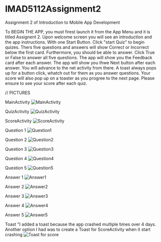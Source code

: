 # IMAD5112Assignment2

Assignment 2 of Introduction to Mobile App Development



To BEGIN THE APP, you must firest launch it from the App Menu and it is titled Assignent 2.
Upon welcome screen you will see an introduction and the app instructions. With one Start Button.
Click "start Quiz" to begin quizes.
Thers five questions and answers will show Correct or Incorrect below the first card. Furthermore, you should be able to answer.
Click True or False to answer all five questions.
The app will show you the Feedback card after each answer.
The app will show you thwe Next button after each answer.
You will advance to the net activity from there.
A toast always pops up for a button click, whatch out for them as you answer questions.
Your score will also pop up on a toaster as you progree to the next page. Please ensure to see your score after each quiz.



// PICTURES

MainActivity
![MainActivity](https://github.com/user-attachments/assets/9a7b1c03-8e66-4bb2-8a34-c076079890f0)

QuizActivity
![QuizActivity](https://github.com/user-attachments/assets/cc776ac4-0cf1-4f55-b172-2af0c87db237)

ScoreActivity
![ScoreActivity](https://github.com/user-attachments/assets/2e51ea38-a39f-4ad9-8105-4ff0e4ce23d2)

Question 1
![Question1](https://github.com/user-attachments/assets/3771bf24-f983-47fe-8fef-54249ab24c6f)

Question 2
![Question2](https://github.com/user-attachments/assets/518d9a54-a0ad-4688-98d8-fbd35e327b44)

Question 3
![Question3](https://github.com/user-attachments/assets/8037f072-7b15-427c-b02a-e3041f46a6eb)

Question 4
![Question4](https://github.com/user-attachments/assets/eb81e300-f5d2-4215-96ba-4bcf0f563693)

Question 5
![Question5](https://github.com/user-attachments/assets/93b32453-558d-437f-a1e8-14fb7140ecec)

Answer 1
![Answer1](https://github.com/user-attachments/assets/d45eef3b-58cb-4298-b181-c7bfd35a6c80)

Answer 2
![Answer2](https://github.com/user-attachments/assets/ca8b5b90-f20e-47a5-ab44-501dc2613057)

Answer 3
![Answer3](https://github.com/user-attachments/assets/ec2169a4-a8bd-46cf-a340-8dd2f9224d9d)

Answer 4
![Answer4](https://github.com/user-attachments/assets/af72ad0d-962e-444d-8803-c4eb83dddc02)

Answer 5
![Answer5](https://github.com/user-attachments/assets/2be2b903-ace0-4743-b9f9-e8612b4d3f94)

Toast
"I added a toast because the app crashed multiple times over 4 days. Another option I had was to create a Toast for ScoreActivity when it start crashing
![Toast for score](https://github.com/user-attachments/assets/751b8be9-985e-4641-bd26-81b9903aa14b)
